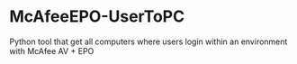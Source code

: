 # McAfeeEPO-UserToPC
Python tool that get all computers where users login within an environment with McAfee AV + EPO

